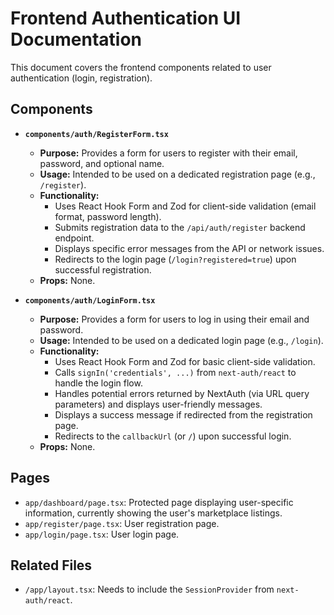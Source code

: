 # Frontend Authentication UI Documentation

This document covers the frontend components related to user authentication (login, registration).

## Components

*   **`components/auth/RegisterForm.tsx`**
    *   **Purpose:** Provides a form for users to register with their email, password, and optional name.
    *   **Usage:** Intended to be used on a dedicated registration page (e.g., `/register`).
    *   **Functionality:**
        *   Uses React Hook Form and Zod for client-side validation (email format, password length).
        *   Submits registration data to the `/api/auth/register` backend endpoint.
        *   Displays specific error messages from the API or network issues.
        *   Redirects to the login page (`/login?registered=true`) upon successful registration.
    *   **Props:** None.

*   **`components/auth/LoginForm.tsx`**
    *   **Purpose:** Provides a form for users to log in using their email and password.
    *   **Usage:** Intended to be used on a dedicated login page (e.g., `/login`).
    *   **Functionality:**
        *   Uses React Hook Form and Zod for basic client-side validation.
        *   Calls `signIn('credentials', ...)` from `next-auth/react` to handle the login flow.
        *   Handles potential errors returned by NextAuth (via URL query parameters) and displays user-friendly messages.
        *   Displays a success message if redirected from the registration page.
        *   Redirects to the `callbackUrl` (or `/`) upon successful login.
    *   **Props:** None.

## Pages

*   `app/dashboard/page.tsx`: Protected page displaying user-specific information, currently showing the user's marketplace listings.
*   `app/register/page.tsx`: User registration page.
*   `app/login/page.tsx`: User login page.

## Related Files

*   `/app/layout.tsx`: Needs to include the `SessionProvider` from `next-auth/react`. 